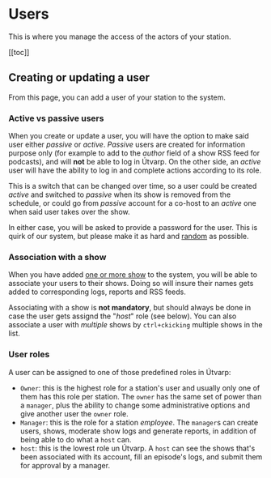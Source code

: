 # Users

This is where you manage the access of the actors of your station.

[[toc]]

## Creating or updating a user
From this page, you can add a user of your station to the system.

### Active vs passive users
When you create or update a user, you will have the option to make said user either _passive_ or _active_. _Passive_ users are created for information purpose only (for example to add to the _author_ field of a show RSS feed for podcasts), and will **not** be able to log in Útvarp. On the other side, an _active_ user will have the ability to log in and complete actions according to its role.

This is a switch that can be changed over time, so a user could be created _active_ and switched to _passive_ when its show is removed from the schedule, or could go from _passive_ account for a co-host to an _active_ one when said user takes over the show.

In either case, you will be asked to provide a password for the user. This is quirk of our system, but please make it as hard and <a href="https://www.random.org/passwords/" target="_blank">random</a> as possible.

### Association with a show
When you have added [one or more show](/shows) to the system, you will be able to associate your users to their shows. Doing so will insure their names gets added to corresponding logs, reports and RSS feeds.

Associating with a show is **not mandatory**, but should always be done in case the user gets assignd the "_host_" role (see below). You can also associate a user with _multiple_ shows by `ctrl+ckicking` multiple shows in the list.

### User roles
A user can be assigned to one of those predefined roles in Útvarp:

- `Owner`: this is the highest role for a station's user and usually only one of them has this role per station. The `owner` has the same set of power than a `manager`, plus the ability to change some administrative options and give another user the `owner` role.
- `Manager`: this is the role for a station _employee_. The `manager`s can create users, shows, moderate show logs and generate reports, in addition of being able to do what a `host` can.
- `host`: this is the lowest role un Útvarp. A `host` can see the shows that's been associated with its account, fill an episode's logs, and submit them for approval by a manager.
